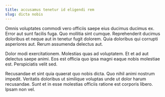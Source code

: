 ```yaml
---
title: accusamus tenetur id eligendi rem
slug: dicta nobis
---
```


Omnis voluptates commodi vero officiis saepe eius ducimus ducimus ex. Error aut sunt facilis fuga. Quo mollitia sint cumque. Reprehenderit ducimus doloribus et neque aut in tenetur fugit dolorem. Quia doloribus qui corrupti asperiores aut. Rerum assumenda delectus aut.

Dolor modi exercitationem. Molestias quas ad voluptatem. Et et ad aut delectus saepe animi. Eos est officia quo ipsa magni eaque nobis molestiae est. Perspiciatis velit sed.

Recusandae et sint quia quaerat quo nobis dicta. Quo nihil animi nostrum impedit. Veritatis doloribus ut similique voluptas unde ut dolor harum recusandae. Sunt et in esse molestias officiis ratione est corporis libero. Ipsam non vel.
